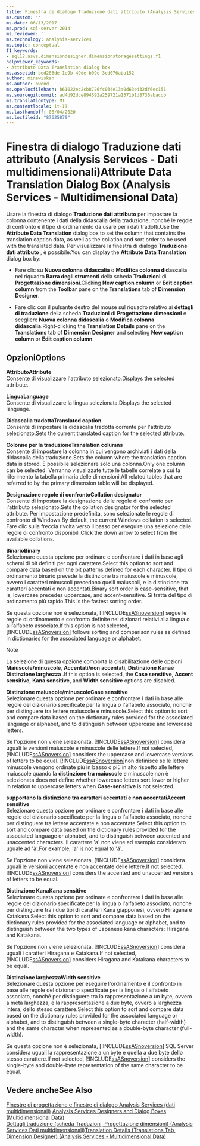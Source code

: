```yaml
---
title: Finestra di dialogo Traduzione dati attributo (Analysis Services-Dati multidimensionali) | Microsoft Docs
ms.custom: ''
ms.date: 06/13/2017
ms.prod: sql-server-2014
ms.reviewer: ''
ms.technology: analysis-services
ms.topic: conceptual
f1_keywords:
- sql12.asvs.dimensiondesigner.dimensionstoragesettings.f1
helpviewer_keywords:
- Attribute Data Translation dialog box
ms.assetid: bed286de-1e9b-49de-b09e-3cd076aba152
author: minewiskan
ms.author: owend
ms.openlocfilehash: b61022ec2cb8726fc034e13a0d63e432df6ec151
ms.sourcegitcommit: ad4d92dce894592a259721a1571b1d8736abacdb
ms.translationtype: MT
ms.contentlocale: it-IT
ms.lasthandoff: 08/04/2020
ms.locfileid: "87625879"
---
```

# <a name="attribute-data-translation-dialog-box-analysis-services---multidimensional-data"></a><span data-ttu-id="44fb5-102">Finestra di dialogo Traduzione dati attributo (Analysis Services - Dati multidimensionali)</span><span class="sxs-lookup"><span data-stu-id="44fb5-102">Attribute Data Translation Dialog Box (Analysis Services - Multidimensional Data)</span></span>
  <span data-ttu-id="44fb5-103">Usare la finestra di dialogo **Traduzione dati attributo** per impostare la colonna contenente i dati della didascalia della traduzione, nonché le regole di confronto e il tipo di ordinamento da usare per i dati tradotti.</span><span class="sxs-lookup"><span data-stu-id="44fb5-103">Use the **Attribute Data Translation** dialog box to set the column that contains the translation caption data, as well as the collation and sort order to be used with the translated data.</span></span> <span data-ttu-id="44fb5-104">Per visualizzare la finestra di dialogo **Traduzione dati attributo** , è possibile:</span><span class="sxs-lookup"><span data-stu-id="44fb5-104">You can display the **Attribute Data Translation** dialog box by:</span></span>  
  
-   <span data-ttu-id="44fb5-105">Fare clic su **Nuova colonna didascalia** o **Modifica colonna didascalia** nel riquadro **Barra degli strumenti** della scheda **Traduzioni** di **Progettazione dimensioni**.</span><span class="sxs-lookup"><span data-stu-id="44fb5-105">Clicking **New caption column** or **Edit caption column** from the **Toolbar** pane on the **Translations** tab of **Dimension Designer**.</span></span>  
  
-   <span data-ttu-id="44fb5-106">Fare clic con il pulsante destro del mouse sul riquadro relativo ai **dettagli di traduzione** della scheda **Traduzioni** di **Progettazione dimensioni** e scegliere **Nuova colonna didascalia** o **Modifica colonna didascalia**.</span><span class="sxs-lookup"><span data-stu-id="44fb5-106">Right-clicking the **Translation Details** pane on the **Translations** tab of **Dimension Designer** and selecting **New caption column** or **Edit caption column**.</span></span>  
  
## <a name="options"></a><span data-ttu-id="44fb5-107">Opzioni</span><span class="sxs-lookup"><span data-stu-id="44fb5-107">Options</span></span>  
 <span data-ttu-id="44fb5-108">**Attributo**</span><span class="sxs-lookup"><span data-stu-id="44fb5-108">**Attribute**</span></span>  
 <span data-ttu-id="44fb5-109">Consente di visualizzare l'attributo selezionato.</span><span class="sxs-lookup"><span data-stu-id="44fb5-109">Displays the selected attribute.</span></span>  
  
 <span data-ttu-id="44fb5-110">**Lingua**</span><span class="sxs-lookup"><span data-stu-id="44fb5-110">**Language**</span></span>  
 <span data-ttu-id="44fb5-111">Consente di visualizzare la lingua selezionata.</span><span class="sxs-lookup"><span data-stu-id="44fb5-111">Displays the selected language.</span></span>  
  
 <span data-ttu-id="44fb5-112">**Didascalia tradotta**</span><span class="sxs-lookup"><span data-stu-id="44fb5-112">**Translated caption**</span></span>  
 <span data-ttu-id="44fb5-113">Consente di impostare la didascalia tradotta corrente per l'attributo selezionato.</span><span class="sxs-lookup"><span data-stu-id="44fb5-113">Sets the current translated caption for the selected attribute.</span></span>  
  
 <span data-ttu-id="44fb5-114">**Colonne per la traduzione**</span><span class="sxs-lookup"><span data-stu-id="44fb5-114">**Translation columns**</span></span>  
 <span data-ttu-id="44fb5-115">Consente di impostare la colonna in cui vengono archiviati i dati della didascalia della traduzione.</span><span class="sxs-lookup"><span data-stu-id="44fb5-115">Sets the column where the translation caption data is stored.</span></span> <span data-ttu-id="44fb5-116">È possibile selezionare solo una colonna.</span><span class="sxs-lookup"><span data-stu-id="44fb5-116">Only one column can be selected.</span></span> <span data-ttu-id="44fb5-117">Verranno visualizzate tutte le tabelle correlate a cui fa riferimento la tabella primaria delle dimensioni.</span><span class="sxs-lookup"><span data-stu-id="44fb5-117">All related tables that are referred to by the primary dimension table will be displayed.</span></span>  
  
 <span data-ttu-id="44fb5-118">**Designazione regole di confronto**</span><span class="sxs-lookup"><span data-stu-id="44fb5-118">**Collation designator**</span></span>  
 <span data-ttu-id="44fb5-119">Consente di impostare la designazione delle regole di confronto per l'attributo selezionato.</span><span class="sxs-lookup"><span data-stu-id="44fb5-119">Sets the collation designator for the selected attribute.</span></span> <span data-ttu-id="44fb5-120">Per impostazione predefinita, sono selezionate le regole di confronto di Windows.</span><span class="sxs-lookup"><span data-stu-id="44fb5-120">By default, the current Windows collation is selected.</span></span> <span data-ttu-id="44fb5-121">Fare clic sulla freccia rivolta verso il basso per eseguire una selezione dalle regole di confronto disponibili.</span><span class="sxs-lookup"><span data-stu-id="44fb5-121">Click the down arrow to select from the available collations.</span></span>  
  
 <span data-ttu-id="44fb5-122">**Binario**</span><span class="sxs-lookup"><span data-stu-id="44fb5-122">**Binary**</span></span>  
 <span data-ttu-id="44fb5-123">Selezionare questa opzione per ordinare e confrontare i dati in base agli schemi di bit definiti per ogni carattere.</span><span class="sxs-lookup"><span data-stu-id="44fb5-123">Select this option to sort and compare data based on the bit patterns defined for each character.</span></span> <span data-ttu-id="44fb5-124">Il tipo di ordinamento binario prevede la distinzione tra maiuscole e minuscole, ovvero i caratteri minuscoli precedono quelli maiuscoli, e la distinzione tra caratteri accentati e non accentati.</span><span class="sxs-lookup"><span data-stu-id="44fb5-124">Binary sort order is case-sensitive, that is, lowercase precedes uppercase, and accent-sensitive.</span></span> <span data-ttu-id="44fb5-125">Si tratta del tipo di ordinamento più rapido.</span><span class="sxs-lookup"><span data-stu-id="44fb5-125">This is the fastest sorting order.</span></span>  
  
 <span data-ttu-id="44fb5-126">Se questa opzione non è selezionata, [!INCLUDE[ssASnoversion](../includes/ssasnoversion-md.md)] segue le regole di ordinamento e confronto definite nei dizionari relativi alla lingua o all'alfabeto associato.</span><span class="sxs-lookup"><span data-stu-id="44fb5-126">If this option is not selected, [!INCLUDE[ssASnoversion](../includes/ssasnoversion-md.md)] follows sorting and comparison rules as defined in dictionaries for the associated language or alphabet.</span></span>  
  
> [!NOTE]  
>  <span data-ttu-id="44fb5-127">La selezione di questa opzione comporta la disabilitazione delle opzioni **Maiuscole/minuscole**, **Accentati/non accentati**, **Distinzione Kana**e **Distinzione larghezza** .</span><span class="sxs-lookup"><span data-stu-id="44fb5-127">If this option is selected, the **Case sensitive**, **Accent sensitive**, **Kana sensitive**, and **Width sensitive** options are disabled.</span></span>  
  
 <span data-ttu-id="44fb5-128">**Distinzione maiuscole/minuscole**</span><span class="sxs-lookup"><span data-stu-id="44fb5-128">**Case sensitive**</span></span>  
 <span data-ttu-id="44fb5-129">Selezionare questa opzione per ordinare e confrontare i dati in base alle regole del dizionario specificate per la lingua o l'alfabeto associato, nonché per distinguere tra lettere maiuscole e minuscole.</span><span class="sxs-lookup"><span data-stu-id="44fb5-129">Select this option to sort and compare data based on the dictionary rules provided for the associated language or alphabet, and to distinguish between uppercase and lowercase letters.</span></span>  
  
 <span data-ttu-id="44fb5-130">Se l'opzione non viene selezionata, [!INCLUDE[ssASnoversion](../includes/ssasnoversion-md.md)] considera uguali le versioni maiuscole e minuscole delle lettere.</span><span class="sxs-lookup"><span data-stu-id="44fb5-130">If not selected, [!INCLUDE[ssASnoversion](../includes/ssasnoversion-md.md)] considers the uppercase and lowercase versions of letters to be equal.</span></span> [!INCLUDE[ssASnoversion](../includes/ssasnoversion-md.md)]<span data-ttu-id="44fb5-131">non definisce se le lettere minuscole vengono ordinate più in basso o più in alto rispetto alle lettere maiuscole quando la **distinzione tra maiuscole** e minuscole non è selezionata.</span><span class="sxs-lookup"><span data-stu-id="44fb5-131">does not define whether lowercase letters sort lower or higher in relation to uppercase letters when **Case-sensitive** is not selected.</span></span>  
  
 <span data-ttu-id="44fb5-132">**supportano la distinzione tra caratteri accentati e non accentati**</span><span class="sxs-lookup"><span data-stu-id="44fb5-132">**Accent sensitive**</span></span>  
 <span data-ttu-id="44fb5-133">Selezionare questa opzione per ordinare e confrontare i dati in base alle regole del dizionario specificate per la lingua o l'alfabeto associato, nonché per distinguere tra lettere accentate e non accentate.</span><span class="sxs-lookup"><span data-stu-id="44fb5-133">Select this option to sort and compare data based on the dictionary rules provided for the associated language or alphabet, and to distinguish between accented and unaccented characters.</span></span> <span data-ttu-id="44fb5-134">Il carattere 'a' non viene ad esempio considerato uguale ad 'à'.</span><span class="sxs-lookup"><span data-stu-id="44fb5-134">For example, 'a' is not equal to 'á'.</span></span>  
  
 <span data-ttu-id="44fb5-135">Se l'opzione non viene selezionata, [!INCLUDE[ssASnoversion](../includes/ssasnoversion-md.md)] considera uguali le versioni accentate e non accentate delle lettere.</span><span class="sxs-lookup"><span data-stu-id="44fb5-135">If not selected, [!INCLUDE[ssASnoversion](../includes/ssasnoversion-md.md)] considers the accented and unaccented versions of letters to be equal.</span></span>  
  
 <span data-ttu-id="44fb5-136">**Distinzione Kana**</span><span class="sxs-lookup"><span data-stu-id="44fb5-136">**Kana sensitive**</span></span>  
 <span data-ttu-id="44fb5-137">Selezionare questa opzione per ordinare e confrontare i dati in base alle regole del dizionario specificate per la lingua o l'alfabeto associato, nonché per distinguere tra i due tipi di caratteri Kana giapponesi, ovvero Hiragana e Katakana.</span><span class="sxs-lookup"><span data-stu-id="44fb5-137">Select this option to sort and compare data based on the dictionary rules provided for the associated language or alphabet, and to distinguish between the two types of Japanese kana characters: Hiragana and Katakana.</span></span>  
  
 <span data-ttu-id="44fb5-138">Se l'opzione non viene selezionata, [!INCLUDE[ssASnoversion](../includes/ssasnoversion-md.md)] considera uguali i caratteri Hiragana e Katakana.</span><span class="sxs-lookup"><span data-stu-id="44fb5-138">If not selected, [!INCLUDE[ssASnoversion](../includes/ssasnoversion-md.md)] considers Hiragana and Katakana characters to be equal.</span></span>  
  
 <span data-ttu-id="44fb5-139">**Distinzione larghezza**</span><span class="sxs-lookup"><span data-stu-id="44fb5-139">**Width sensitive**</span></span>  
 <span data-ttu-id="44fb5-140">Selezionare questa opzione per eseguire l'ordinamento e il confronto in base alle regole del dizionario specificate per la lingua o l'alfabeto associato, nonché per distinguere tra la rappresentazione a un byte, ovvero a metà larghezza, e la rappresentazione a due byte, ovvero a larghezza intera, dello stesso carattere.</span><span class="sxs-lookup"><span data-stu-id="44fb5-140">Select this option to sort and compare data based on the dictionary rules provided for the associated language or alphabet, and to distinguish between a single-byte character (half-width) and the same character when represented as a double-byte character (full-width).</span></span>  
  
 <span data-ttu-id="44fb5-141">Se questa opzione non è selezionata, [!INCLUDE[ssASnoversion](../includes/ssasnoversion-md.md)] SQL Server considera uguali la rappresentazione a un byte e quella a due byte dello stesso carattere.</span><span class="sxs-lookup"><span data-stu-id="44fb5-141">If not selected, [!INCLUDE[ssASnoversion](../includes/ssasnoversion-md.md)] considers the single-byte and double-byte representation of the same character to be equal.</span></span>  
  
## <a name="see-also"></a><span data-ttu-id="44fb5-142">Vedere anche</span><span class="sxs-lookup"><span data-stu-id="44fb5-142">See Also</span></span>  
 <span data-ttu-id="44fb5-143">[Finestre di progettazione e finestre di dialogo Analysis Services &#40;dati multidimensionali&#41;](analysis-services-designers-and-dialog-boxes-multidimensional-data.md) </span><span class="sxs-lookup"><span data-stu-id="44fb5-143">[Analysis Services Designers and Dialog Boxes &#40;Multidimensional Data&#41;](analysis-services-designers-and-dialog-boxes-multidimensional-data.md) </span></span>  
 [<span data-ttu-id="44fb5-144">Dettagli traduzione &#40;scheda Traduzioni, Progettazione dimensioni&#41; &#40;Analysis Services Dati multidimensionali&#41;</span><span class="sxs-lookup"><span data-stu-id="44fb5-144">Translation Details &#40;Translations Tab, Dimension Designer&#41; &#40;Analysis Services - Multidimensional Data&#41;</span></span>](translation-details-dimension-designer-analysis-services-multidimensional-data.md)  
  
  
